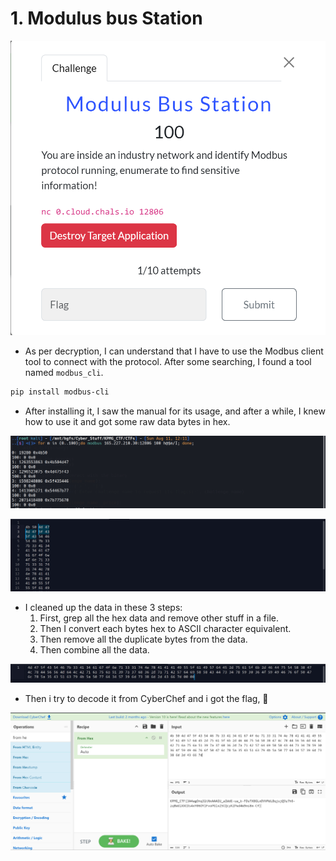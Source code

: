 # 1. Modulus bus Station

![Screenshot 2024-08-11 121959.png](1%20Modulus%20bus%20Station%203a79481419e1433fbb39e6e2e406ad91/Screenshot_2024-08-11_121959.png)

- As per decryption, I can understand that I have to use the Modbus client tool to connect with the protocol. After some searching, I found a tool named `modbus_cli`.

```bash
pip install modbus-cli
```

- After installing it, I saw the manual for its usage, and after a while, I knew how to use it and got some raw data bytes in hex.

![Screenshot 2024-08-11 121143.png](1%20Modulus%20bus%20Station%203a79481419e1433fbb39e6e2e406ad91/Screenshot_2024-08-11_121143.png)

![image.png](1%20Modulus%20bus%20Station%203a79481419e1433fbb39e6e2e406ad91/image.png)

- I cleaned up the data in these 3 steps:
    1. First, grep all the hex data and remove other stuff in a file.
    2. Then I convert each bytes hex to ASCII character equivalent.
    3. Then remove all the duplicate bytes from the data.
    4. Then combine all the data.

![image.png](1%20Modulus%20bus%20Station%203a79481419e1433fbb39e6e2e406ad91/image%201.png)

- Then i try to decode it from CyberChef and i got the flag, 🫠

![image.png](1%20Modulus%20bus%20Station%203a79481419e1433fbb39e6e2e406ad91/image%202.png)